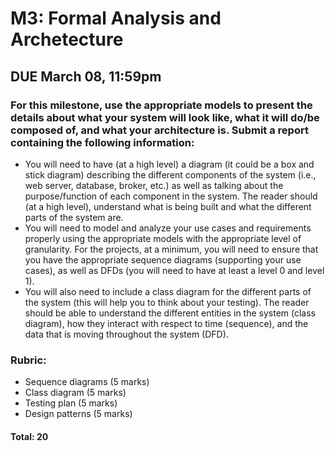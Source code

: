 # M3: Formal Analysis and Archetecture
## DUE March 08, 11:59pm

### For this milestone, use the appropriate models to present the details about what your system will look like, what it will do/be composed of, and what your architecture is. Submit a report containing the following information:

- You will need to have (at a high level) a diagram (it could be a box and stick diagram) describing the different components of the system (i.e., web server, database, broker, etc.) as well as talking about the purpose/function of each component in the system.  The reader should (at a high level), understand what is being built and what the different parts of the system are.
- You will need to model and analyze your use cases and requirements properly using the appropriate models with the appropriate level of granularity.  For the projects, at a minimum,  you will need to ensure that you have the appropriate sequence diagrams (supporting your use cases), as well as DFDs (you will need to have at least a level 0 and level 1).  
- You will also need to include a class diagram for the different parts of the system (this will help you to think about your testing).  The reader should be able to understand the different entities in the system (class diagram), how they interact with respect to time (sequence), and the data that is moving throughout the system (DFD).

### Rubric:

- Sequence diagrams (5 marks)
- Class diagram (5 marks)
- Testing plan (5 marks)
- Design patterns (5 marks)

#### Total: 20 

